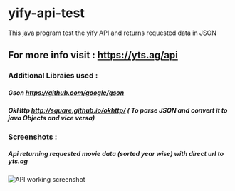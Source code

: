 # yify-api-test
This java program test the yify API and returns requested data in JSON

## For more info visit : https://yts.ag/api

### Additional Libraies used : 
##### Gson https://github.com/google/gson 
##### OkHttp http://square.github.io/okhttp/ ( To parse JSON and convert it to java Objects and vice versa)

### Screenshots : 

##### Api returning requested movie data (sorted year wise) with direct url to yts.ag

![API working screenshot](https://user-images.githubusercontent.com/29705703/31674311-2442b5b8-b37f-11e7-8497-062e0b2b50d7.png)


